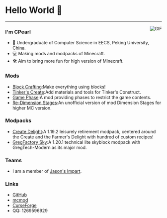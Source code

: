 # Hello World 👋

---
<img align="right" alt="GIF" src="https://raw.githubusercontent.com/haoruilee/haoruilee/master/pic/pusheencode.gif" />

### I'm CPearl

- 🔭 Undergraduate of Computer Science in EECS, Peking University, China.
- 💻 Making mods and modpacks of Minecraft.
- 🛠 Aim to bring more fun for high version of Minecraft.

### Mods

- [Block Crafting](https://github.com/CPearl0/Block-Crafting):Make everything using blocks!
- [Tinker's Create](https://github.com/Jasons-impart/Tinkers-Create):Add materials and tools for Tinker's Construct.
- [Game Phase](https://github.com/CPearl0/Game-Phase):A mod providing phases to restrict the game contents.
- [Re-Dimension Stages](https://github.com/CPearl0/Re-DimensionStages):An unofficial version of mod Dimension Stages for higher MC version.

### Modpacks

- [Create Delight](https://github.com/Jasons-impart/Create-Delight):A 1.19.2 leisurely retirement modpack, centered around the Create and the Farmer's Delight with hundred of custom recipes!
- [GregFactory Sky](https://github.com/ProgregssTeam/GregFactory-Sky):A 1.20.1 technical lite skyblock modpack with GregTech-Modern as its major mod.

### Teams

- I am a member of [Jason's Impart](https://github.com/Jasons-impart).

### Links

- [GitHub](https://github.com/CPearl0)
- [mcmod](https://center.mcmod.cn/161878/)
- [CurseForge](https://www.curseforge.com/members/c_pearl)
- QQ: 1269596929
